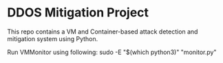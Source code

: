 # DDOS Mitigation Project

This repo contains a VM and Container-based attack detection and mitigation system using Python.

Run VMMonitor using following: 
    sudo -E "$(which python3)" "monitor.py"
